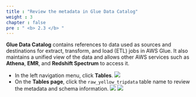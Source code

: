 ```yaml
---
title : "Review the metadata in Glue Data Catalog"
weight : 3
chapter : false
pre : " <b> 2.3 </b> "
---
```


**Glue Data Catalog** contains references to data used as sources and destinations for extract, transform, and load (ETL) jobs in AWS Glue. It also maintains a unified view of the data and allows other AWS services such as **Athena**, **EMR**, and **Redshift Spectrum** to access it.

- In the left navigation menu, click **Tables**.
![](/images/2.discover/12.png)
- On the **Tables page**, click the `raw_yellow_tripdata` table name to review the metadata and schema information.
![](/images/2.discover/13.png)
![](/images/2.discover/14.png)